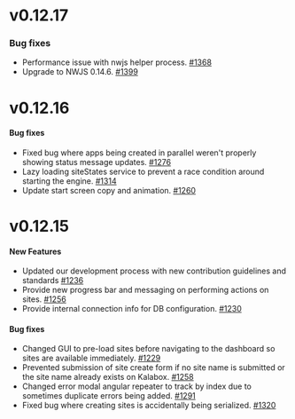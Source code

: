 v0.12.17
========

### Bug fixes

* Performance issue with nwjs helper process. [#1368](https://github.com/kalabox/kalabox/issues/1368)
* Upgrade to NWJS 0.14.6. [#1399](https://github.com/kalabox/kalabox/issues/1399)

v0.12.16
========

#### Bug fixes

* Fixed bug where apps being created in parallel weren't properly showing status message updates. [#1276](https://github.com/kalabox/kalabox/issues/1276)
* Lazy loading siteStates service to prevent a race condition around starting the engine. [#1314](https://github.com/kalabox/kalabox/issues/1314)
* Update start screen copy and animation. [#1260](https://github.com/kalabox/kalabox/issues/1260)

v0.12.15
========

#### New Features

* Updated our development process with new contribution guidelines and standards [#1236](https://github.com/kalabox/kalabox/issues/1236)
* Provide new progress bar and messaging on performing actions on sites. [#1256](https://github.com/kalabox/kalabox/issues/1256)
* Provide internal connection info for DB configuration. [#1230](https://github.com/kalabox/kalabox/issues/1230)

#### Bug fixes

* Changed GUI to pre-load sites before navigating to the dashboard so sites are available immediately. [#1229](https://github.com/kalabox/kalabox/issues/1229)
* Prevented submission of site create form if no site name is submitted or the site name already exists on Kalabox. [#1258](https://github.com/kalabox/kalabox/issues/1258)
* Changed error modal angular repeater to track by index due to sometimes duplicate errors being added. [#1291](https://github.com/kalabox/kalabox/issues/1291)
* Fixed bug where creating sites is accidentally being serialized. [#1320](https://github.com/kalabox/kalabox/issues/1320)
